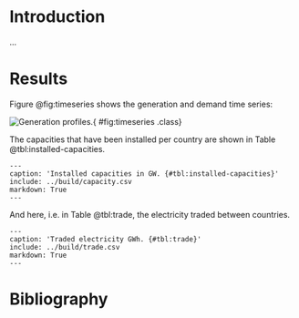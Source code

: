 # Introduction

...

# Results

Figure @fig:timeseries shows the generation and demand time series:

![Generation profiles.](../build/plot.png){ #fig:timeseries .class}

The capacities that have been installed per country are shown in Table @tbl:installed-capacities.

```table
---
caption: 'Installed capacities in GW. {#tbl:installed-capacities}'
include: ../build/capacity.csv
markdown: True
---
```

And here, i.e. in Table @tbl:trade, the electricity traded between countries.

```table
---
caption: 'Traded electricity GWh. {#tbl:trade}'
include: ../build/trade.csv
markdown: True
---
```

# Bibliography
